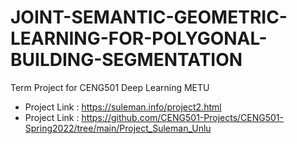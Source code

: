 # JOINT-SEMANTIC-GEOMETRIC-LEARNING-FOR-POLYGONAL-BUILDING-SEGMENTATION

Term Project for CENG501 Deep Learning METU
* Project Link : https://suleman.info/project2.html
* Project Link : https://github.com/CENG501-Projects/CENG501-Spring2022/tree/main/Project_Suleman_Unlu
